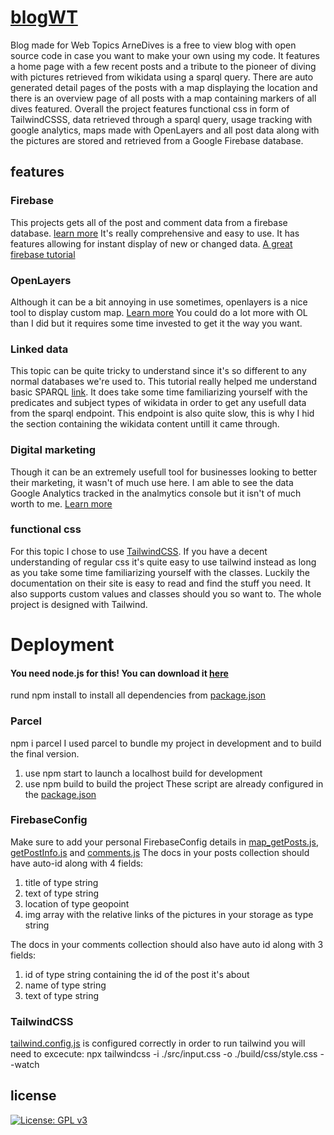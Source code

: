 # [blogWT](https://arnevanhyfte.ikdoeict.be/)
Blog made for Web Topics
ArneDives is a free to view blog with open source code in case you want to make your own using my code. It features a home page with a few recent posts and a tribute to the pioneer of diving with pictures retrieved from wikidata using a sparql query. There are auto generated detail pages of the posts with a map displaying the location and there is an overview page of all posts with a map containing markers of all dives featured.
Overall the project features functional css in form of TailwindCSSS, data retrieved through a sparql query, usage tracking with google analytics, maps made with OpenLayers and all post data along with the pictures are stored and retrieved from a Google Firebase database.

features
--------
### Firebase

This projects gets all of the post and comment data from a firebase database. [learn more](https://firebase.google.com/) It's really comprehensive and easy to use. It has  features allowing for instant display of new or changed data.
[A great firebase tutorial](https://youtube.com/playlist?list=PL4cUxeGkcC9jERUGvbudErNCeSZHWUVlb)

### OpenLayers
Although it can be a bit annoying in use sometimes, openlayers is a nice tool to display custom map. [Learn more](https://openlayers.org/) You could do a lot more with OL than I did but it requires some time invested to get it the way you want.

### Linked data
This topic can be quite tricky to understand since it's so different to any normal databases we're used to. This tutorial really helped me understand basic SPARQL [link](https://docs.data.world/tutorials/sparql/). It does take some time familiarizing yourself with the predicates and subject types of wikidata in order to get any usefull data from the sparql endpoint. This endpoint is also quite slow, this is why I hid the section containing the wikidata content untill it came through.

### Digital marketing
Though it can be an extremely usefull tool for businesses looking to better their marketing, it wasn't of much use here. I am able to see the data Google Analytics tracked in the analmytics console but it isn't of much worth to me. [Learn more](https://analytics.google.com/analytics/web/)

### functional css
For this topic I chose to use [TailwindCSS](https://tailwindcss.com/). If you have a decent understanding of regular css it's quite easy to use tailwind instead as long as you take some time familiarizing yourself with the classes. Luckily the documentation on their site is easy to read and find the stuff you need. It also supports custom values and classes should you so want to. The whole project is designed with Tailwind.

Deployment
==========

#### You need node.js for this! You can download it [here](https://nodejs.org/)
rund npm install to install all dependencies from [package.json](package.json)

### Parcel

npm i parcel
I used parcel to bundle my project in development and to build the final version. 
1. use npm start to launch a localhost build for development
2. use npm build to build the project 
These script are already configured in the [package.json](package.json)

### FirebaseConfig
Make sure to add your personal FirebaseConfig details in [map_getPosts.js](build/js/map_getPosts.js), [getPostInfo.js](build/js/getPostInfo.js) and [comments.js](build/js/comments.js)
The docs in your posts collection should have auto-id along with 4 fields:
1. title of type string
2. text of type string
3. location of type geopoint
4. img array with the relative links of the pictures in your storage as type string

The docs in your comments collection should also have auto id along with 3 fields:
1. id of type string containing the id of the post it's about
2. name of type string
3. text of type string

### TailwindCSS

[tailwind.config.js](tailwind.config.js) is configured correctly
in order to run tailwind you will need to excecute: 
npx tailwindcss -i ./src/input.css -o ./build/css/style.css --watch


license
-------
[![License: GPL v3](https://img.shields.io/badge/License-GPLv3-blue.svg)](https://www.gnu.org/licenses/gpl-3.0)
